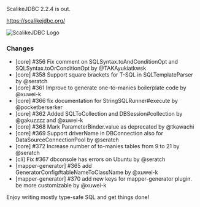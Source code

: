 ScalikeJDBC 2.2.4 is out. 

https://scalikejdbc.org/

![ScalikeJDBC Logo](https://scalikejdbc.org/images/logo.png)

### Changes

- [core] #356 Fix comment on SQLSyntax.toAndConditionOpt and SQLSyntax.toOrConditionOpt by @TAKAyukiatkwsk
- [core] #358 Support square brackets for T-SQL in SQLTemplateParser by @seratch
- [core] #361 Improve to generate one-to-manies boilerplate code by @xuwei-k 
- [core] #366 fix documentation for StringSQLRunner#execute by @pocketberserker
- [core] #362 Added SQLToCollection and DBSession#collection by @gakuzzzz and @xuwei-k
- [core] #368 Mark ParameterBinder.value as deprecated by @tkawachi
- [core] #369 Support driverName in DBConnection also for DataSourceConnectionPool by @seratch
- [core] #372 Increase number of to-manies tables from 9 to 21 by @seratch
- [cli] Fix #367 dbconsole has errors on Ubuntu by @seratch
- [mapper-generator] #365 add GeneratorConfig#tableNameToClassName by @xuwei-k
- [mapper-generator] #370 add new keys for mapper-generator plugin. be more customizable by @xuwei-k

Enjoy writing mostly type-safe SQL and get things done!

